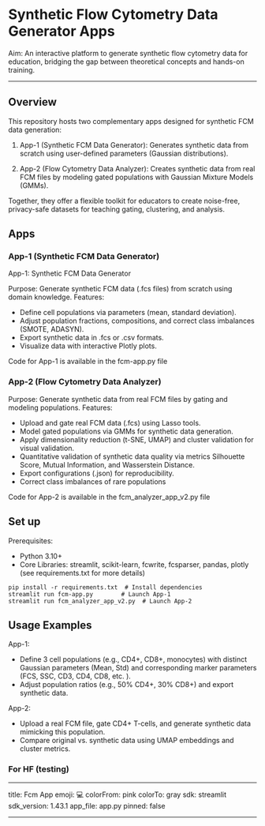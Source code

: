 # Synthetic Flow Cytometry Data Generator Apps
Aim: An interactive platform to generate synthetic flow cytometry data for education, bridging the gap between theoretical concepts and hands-on training.

---
## Overview 
This repository hosts two complementary apps designed for synthetic FCM data generation:

1. App-1 (Synthetic FCM Data Generator): Generates synthetic data from scratch using user-defined parameters (Gaussian distributions).

2. App-2 (Flow Cytometry Data Analyzer): Creates synthetic data from real FCM files by modeling gated populations with Gaussian Mixture Models (GMMs).

Together, they offer a flexible toolkit for educators to create noise-free, privacy-safe datasets for teaching gating, clustering, and analysis.

## Apps

### App-1  (Synthetic FCM Data Generator)
App-1: Synthetic FCM Data Generator

Purpose: Generate synthetic FCM data (.fcs files) from scratch using domain knowledge.
Features:

   - Define cell populations via parameters (mean, standard deviation).
   - Adjust population fractions, compositions, and correct class imbalances (SMOTE, ADASYN).
   - Export synthetic data in .fcs or .csv formats.
   - Visualize data with interactive Plotly plots.

Code for App-1 is available in the fcm-app.py file

### App-2 (Flow Cytometry Data Analyzer)
Purpose: Generate synthetic data from real FCM files by gating and modeling populations.
Features:

   - Upload and gate real FCM data (.fcs) using Lasso tools.
   - Model gated populations via GMMs for synthetic data generation.
   - Apply dimensionality reduction (t-SNE, UMAP) and cluster validation for visual validation.
   - Quantitative validation of synthetic data quality via metrics Silhouette Score, Mutual Information, and Wasserstein Distance.
   - Export configurations (.json) for reproducibility.
   - Correct class imbalances of rare populations 

Code for App-2  is available in the fcm_analyzer_app_v2.py file

## Set up 

Prerequisites:
 - Python 3.10+
 - Core Libraries: streamlit, scikit-learn, fcwrite, fcsparser, pandas, plotly (see requirements.txt for more details)


```
pip install -r requirements.txt  # Install dependencies
streamlit run fcm-app.py        # Launch App-1
streamlit run fcm_analyzer_app_v2.py  # Launch App-2
```

## Usage Examples

App-1:

- Define 3 cell populations (e.g., CD4+, CD8+, monocytes) with distinct Gaussian parameters (Mean, Std) and corresponding marker parameters (FCS, SSC, CD3, CD4, CD8, etc. ).
- Adjust population ratios (e.g., 50% CD4+, 30% CD8+) and export synthetic data.

App-2:

- Upload a real FCM file, gate CD4+ T-cells, and generate synthetic data mimicking this population.
- Compare original vs. synthetic data using UMAP embeddings and cluster metrics.



### For HF (testing)

---

title: Fcm App
emoji: 💻
colorFrom: pink
colorTo: gray
sdk: streamlit
sdk_version: 1.43.1
app_file: app.py
pinned: false

---

 
